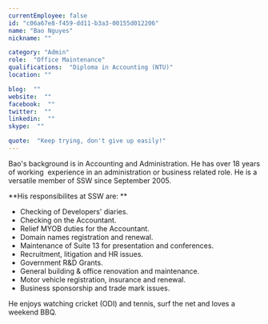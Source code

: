 ```yaml
---
currentEmployee: false
id: "c06a67e8-f459-dd11-b3a3-00155d012206"
name: "Bao Nguyes"
nickname: ""

category: "Admin"
role:  "Office Maintenance"
qualifications:  "Diploma in Accounting (NTU)"
location: ""

blog:  ""
website:  ""
facebook:  ""
twitter:  ""
linkedin:  ""
skype:  ""

quote:  "Keep trying, don't give up easily!"
---
```


Bao's background is in Accounting and Administration. He has over 18 years of working  experience in an administration or business related role. He is a versatile member of SSW since September 2005.   

**His responsibilites at SSW are: **  

*   Checking of Developers' diaries.
*   Checking on the Accountant.
*   Relief MYOB duties for the Accountant.
*   Domain names registration and renewal.
*   Maintenance of Suite 13 for presentation and conferences.
*   Recruitment, litigation and HR issues.
*   Government R&D Grants.
*   General building & office renovation and maintenance.
*   Motor vehicle registration, insurance and renewal.
*   Business sponsorship and trade mark issues.

He enjoys watching cricket (ODI) and tennis, surf the net and loves a weekend BBQ.    